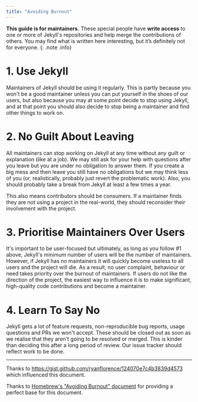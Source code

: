 ```yaml
---
title: "Avoiding Burnout"
---
```


**This guide is for maintainers.** These special people have **write access** to one or more of Jekyll's repositories and help merge the contributions of others. You may find what is written here interesting, but it’s definitely not for everyone.
{: .note .info}

# 1. Use Jekyll

Maintainers of Jekyll should be using it regularly. This is partly because you won't be a good maintainer unless you can put yourself in the shoes of our users, but also because you may at some point decide to stop using Jekyll, and at that point you should also decide to stop being a maintainer and find other things to work on.

# 2. No Guilt About Leaving

All maintainers can stop working on Jekyll at any time without any guilt or explanation (like at a job). We may still ask for your help with questions after you leave but you are under no obligation to answer them. If you create a big mess and then leave you still have no obligations but we may think less of you (or, realistically, probably just revert the problematic work). Also, you should probably take a break from Jekyll at least a few times a year.

This also means contributors should be consumers. If a maintainer finds they are not using a project in the real-world, they should reconsider their involvement with the project.

# 3. Prioritise Maintainers Over Users

It's important to be user-focused but ultimately, as long as you follow #1 above, Jekyll's minimum number of users will be the number of maintainers. However, if Jekyll has no maintainers it will quickly become useless to all users and the project will die. As a result, no user complaint, behaviour or need takes priority over the burnout of maintainers. If users do not like the direction of the project, the easiest way to influence it is to make significant, high-quality code contributions and become a maintainer.

# 4. Learn To Say No

Jekyll gets a lot of feature requests, non-reproducible bug reports, usage questions and PRs we won't accept. These should be closed out as soon as we realise that they aren't going to be resolved or merged. This is kinder than deciding this after a long period of review. Our issue tracker should reflect work to be done.

---

Thanks to https://gist.github.com/ryanflorence/124070e7c4b3839d4573 which influenced this document.

Thanks to [Homebrew's "Avoiding Burnout" document](https://github.com/Homebrew/brew/blob/master/docs/Maintainers-Avoiding-Burnout.md) for providing a perfect base for this document.
